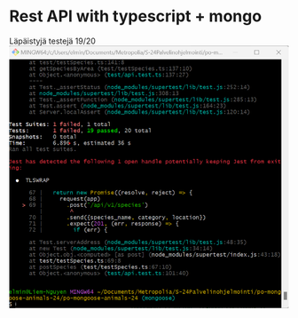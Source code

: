 # Rest API with typescript + mongo

Läpäistyjä testejä 19/20
![testit](./screenshots/po-testi-tulokset.png)
